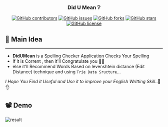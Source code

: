 <h3 align="center">Did U Mean ❔</h3>

<div align="center">

[![GitHub contributors](https://img.shields.io/github/contributors/AbdallahHemdan/DidUMean)](https://github.com/AbdallahHemdan/DidUMean/contributors)
[![GitHub issues](https://img.shields.io/github/issues/AbdallahHemdan/DidUMean)](https://github.com/AbdallahHemdan/DidUMean/issues)
[![GitHub forks](https://img.shields.io/github/forks/AbdallahHemdan/DidUMean)](https://github.com/AbdallahHemdan/DidUMean/network)
[![GitHub stars](https://img.shields.io/github/stars/AbdallahHemdan/DidUMean)](https://github.com/AbdallahHemdan/DidUMean/stargazers)
[![GitHub license](https://img.shields.io/github/license/AbdallahHemdan/DidUMean)](https://github.com/AbdallahHemdan/DidUMean/blob/master/LICENSE)

</div>

## 🚀 Main Idea
---------------
- <b>DidUMean</b>  is a Spelling Checker Application Checks Your Spelling 
- If it is Corrent , then it'll Congratulate you 👏😄
- else it'll Recommend Words Based on levenshtein distance (Edit Distance) technique and using ```Trie Data Sructure```...

_I Hope You Find it Useful and Use it to improve your English Writting Skill_..📢👌 

## 📽 Demo
![result](https://user-images.githubusercontent.com/40190772/53997498-1dcc7c00-4145-11e9-89f3-5254eea2b4e1.gif)


